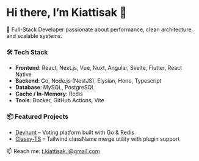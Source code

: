 # Hi there, I’m Kiattisak 👋

🚀 Full-Stack Developer passionate about performance, clean architecture, and scalable systems.

### 🛠 Tech Stack
- **Frontend**: React, Next.js, Vue, Nuxt, Angular, Svelte, Flutter, React Native
- **Backend**: Go, Node.js (NestJS), Elysian, Hono, Typescript
- **Database**: MySQL, PostgreSQL
- **Cache / In-Memory**: Redis
- **Tools**: Docker, GitHub Actions, Vite

### 📦 Featured Projects
- [Devhunt](https://github.com/t-kiattisak/devhunt) – Voting platform built with Go & Redis
- [Classy-TS](https://github.com/t-kiattisak/classy-ts) – Tailwind className merge utility with plugin support

📫 Reach me: t.kiattisak.j@gmail.com
